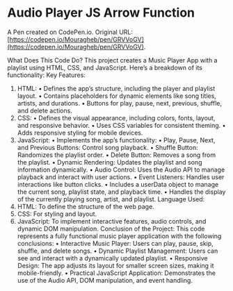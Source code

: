 # Audio Player JS Arrow Function

A Pen created on CodePen.io. Original URL: [https://codepen.io/Mouragheb/pen/GRVVoGV](https://codepen.io/Mouragheb/pen/GRVVoGV).

What Does This Code Do?
This project creates a Music Player App with a playlist using HTML, CSS, and JavaScript. Here’s a breakdown of its functionality:
Key Features:
1. HTML:
• Defines the app’s structure, including the player and playlist layout.
• Contains placeholders for dynamic elements like song titles, artists, and durations.
• Buttons for play, pause, next, previous, shuffle, and delete actions.
2. CSS:
• Defines the visual appearance, including colors, fonts, layout, and responsive behavior.
• Uses CSS variables for consistent theming.
• Adds responsive styling for mobile devices.
3. JavaScript:
• Implements the app’s functionality:
• Play, Pause, Next, and Previous Buttons: Control song playback.
• Shuffle Button: Randomizes the playlist order.
• Delete Button: Removes a song from the playlist.
• Dynamic Rendering: Updates the playlist and song information dynamically.
• Audio Control: Uses the Audio API to manage playback and interact with user actions.
• Event Listeners: Handles user interactions like button clicks.
• Includes a userData object to manage the current song, playlist state, and playback time.
• Handles the display of the currently playing song, artist, and playlist.
Language Used:
1. HTML: To define the structure of the web page.
2. CSS: For styling and layout.
3. JavaScript: To implement interactive features, audio controls, and dynamic DOM manipulation.
Conclusion of the Project:
This code represents a fully functional music player application with the following conclusions:
• Interactive Music Player: Users can play, pause, skip, shuffle, and delete songs.
• Dynamic Playlist Management: Users can see and interact with a dynamically updated playlist.
• Responsive Design: The app adjusts its layout for smaller screen sizes, making it mobile-friendly.
• Practical JavaScript Application: Demonstrates the use of the Audio API, DOM manipulation, and event handling.
